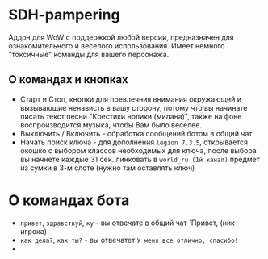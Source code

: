 # SDH-pampering
Аддон для WoW с поддержкой любой версии, предназначен для ознакомительного и веселого использования. Имеет немного "токсичные" команды для вашего персонажа.

## О командах и кнопках
- Старт и Стоп, кнопки для превлечния внимания окружающий и вызывающие ненависть в вашу сторону, потому что вы начинате писать текст песни "Крестики нолики (милана)", также на фоне воспроизводится музыка, чтобы Вам было веселее.
- Выключить / Включить - обработка сообщений ботом в общий чат
- Начать поиск ключа - для дополнения `legion 7.3.5`, открывается окошко с выбором классов необходимых для ключа, после выбора вы начнете каждые 31 сек. линковать в `world_ru (1й канал)` предмет из сумки в 3-м слоте (нужно там оставлять ключ)

# О командах бота
- `привет`, `здравствуй`, `ку` - вы отвечате в общий чат `Привет, (ник игрока)
- `как дела?`, `как ты?` - вы отвечатет `У меня все отлично, спасибо!`
- 
